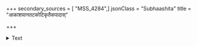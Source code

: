 +++
secondary_sources = [ "MSS_4284",]
jsonClass = "Subhaashita"
title = "आकाशयानतटकोटिकृतैकपादास्"

+++

<details><summary>Text</summary>

आकाशयानतटकोटिकृतैकपादास् तद्धेमदण्डयुगलान्यवलम्ब्य हस्तैः।  
कौतूहलात् तव तरङ्गविघट्टितानि पश्यन्ति देवि मनुजाः स्वकलेवराणि॥
</details>
